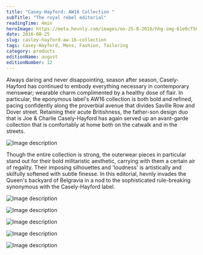 ```yaml
---
title: "Casey-Hayford: AW16 Collection "
subTitle: "The royal rebel editorial"
readingTime: 4min
heroImage: https://meta.hevnly.com/images/on-25-8-2016/hhg-img-61e0cf56-2ba4-4ad1-9293-952b7e600d3c.png
date: 2016-08-25
slug: casley-hayford-aw-16-collection
tags: Casey-Hayford, Mens, Fashion, Tailoring  
category: products
editionName: august
editionNumber: 12
---
```

Always daring and never disappointing, season after season, Casely-Hayford has continued to embody everything necessary in contemporary menswear; wearable charm complimented by a healthy dose of flair. In particular, the eponymous label's AW16 collection is both bold and refined, pacing confidently along the proverbial avenue that divides Saville Row and Dover street. Retaining their acute Britishness, the father-son design duo that is Joe & Charlie Casely-Hayford has again served up an avant-garde collection that is comfortably at home both on the catwalk and in the streets.




![Image description](https://meta.hevnly.com/images/on-25-8-2016/hhg-img-8810928e-3f35-4249-a16b-027615a48bd6.png)




Though the entire collection is strong, the outerwear pieces in particular stand out for their bold militaristic aesthetic, carrying with them a certain air of regality. Their imposing silhouettes and 'loudness' is artistically and skilfully softened with subtle finesse. In this editorial, hevnly invades the Queen's backyard of Belgravia in a nod to the sophisticated rule-breaking synonymous with the Casely-Hayford label.



![Image description](https://meta.hevnly.com/images/on-26-8-2016/hhg-img-b66f3f56-8610-440b-bb5b-1379f416bd4e.png)




![Image description](https://meta.hevnly.com/images/on-26-8-2016/hhg-img-3dde6bee-a93c-4c10-b6a4-594cba70cc70.png)



![Image description](https://meta.hevnly.com/images/on-25-8-2016/hhg-img-89b3be8b-bf9a-4eff-8657-72e8d4771a31.png)





![Image description](https://meta.hevnly.com/images/on-26-8-2016/hhg-img-724e0d68-2df4-464b-a550-40e9856861cd.png)





![Image description](https://meta.hevnly.com/images/on-26-8-2016/hhg-img-7ada6588-34c2-4e74-8d9f-c9531d29e606.png)
